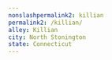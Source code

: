 ```yaml
---
﻿nonslashpermalink2: killian
permalink2: /killian/
alley: Killian
city: North Stonington
state: Connecticut
---
```

